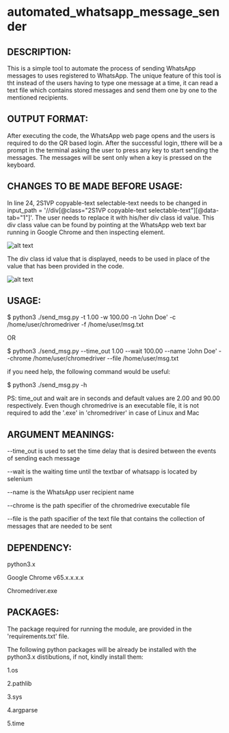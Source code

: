 # automated_whatsapp_message_sender

DESCRIPTION:
------------
This is a simple tool to automate the process of sending WhatsApp messages to uses registered to WhatsApp. The unique feature of this tool is tht instead of the users having to type one message at a time, it can read a text file which contains stored messages and send them one by one to the mentioned recipients.

OUTPUT FORMAT:
--------------
After executing the code, the WhatsApp web page opens and the users is required to do the QR based login. After the successful login, tthere will be a prompt in the terminal asking the user to press any key to start sending the messages. The messages will be sent only when a key is pressed on the keyboard.

CHANGES TO BE MADE BEFORE USAGE:
--------------------------------
In line 24, 2S1VP copyable-text selectable-text needs to be changed in input_path = '//div[@class="2S1VP copyable-text selectable-text"][@data-tab="1"]'. The user needs to replace it with his/her div class id value. This div class value can be found by pointing at the WhatsApp web text bar running in Google Chrome and then inspecting element. 

![alt text](https://github.com/nishantuzir/automated_whatsapp_message_sender/blob/master/inspect.png)

The div class id value that is displayed, needs to be used in place of the value that has been provided in the code. 

![alt text](https://github.com/nishantuzir/automated_whatsapp_message_sender/blob/master/divclass.png)

USAGE:
------
$ python3 ./send_msg.py -t 1.00 -w 100.00 -n 'John Doe' -c /home/user/chromedriver -f /home/user/msg.txt

OR    

$ python3 ./send_msg.py --time_out 1.00 --wait 100.00 --name 'John Doe' --chrome /home/user/chromedriver --file /home/user/msg.txt

if you need help, the following command would be useful:

$ python3 ./send_msg.py -h

PS: time_out and wait are in seconds and default values are 2.00 and 90.00 respectively. Even though chromedrive is an executable file, it is not required to add the '.exe' in 'chromedriver' in case of Linux and Mac

ARGUMENT MEANINGS:
------------------
--time_out is used to set the time delay that is desired between the events of sending each message

--wait is the waiting time until the textbar of whatsapp is located by selenium

--name is the WhatsApp user recipient name

--chrome is the path specifier of the chromedrive executable file

--file is the path spacifier of the text file that contains the collection of messages that are needed to be sent 

DEPENDENCY:
-----------
python3.x

Google Chrome v65.x.x.x.x

Chromedriver.exe

PACKAGES:
---------
The package required for running the module, are provided in the 'requirements.txt' file.

The following python packages will be already be installed with the python3.x distibutions, if not, kindly install them:

1.os

2.pathlib

3.sys

4.argparse

5.time
